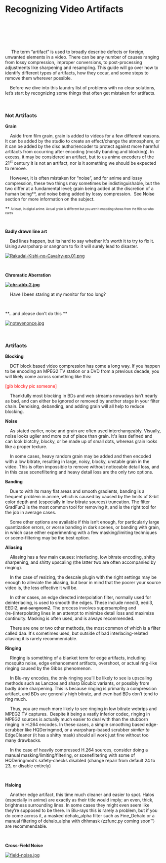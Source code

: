 # Recognizing Video Artifacts

 

 

 

     The term “artifact” is used to broadly describe defects or foreign,
unwanted elements in a video. There can be any number of causes ranging
from lossy compression, improper conversions, to post-processing
adjustments like sharpening and resampling. This guide will go over how
to identify different types of artifacts, how they occur, and some steps
to remove them wherever possible. 

    Before we dive into this laundry list of problems with no clear
solutions, let’s start by recognizing some things that often get
mistaken for artifacts.

 

### Not Artifacts

**Grain**

    Aside from film grain, grain is added to videos for a few different
reasons. It can be added by the studio to create an effect/change the
atmosphere, or it can be added by the disc author/encoder to protect
against more harmful artifacts from occurring after encoding (mostly
banding and blocking). In excess, it may be considered an artifact, but
to us anime encoders of the 21<sup>st</sup> century it is not an
artifact, nor is it something we should be expected to remove.

    However, it is often mistaken for “noise”, and for anime and lossy
compression, these two things may sometimes be indistinguishable, but
the two differ at a fundamental level; grain being added at the
discretion of a human being\*\*, and noise being added by lossy
compression.  See Noise section for more information on the subject.

\*\* <sub><sup>At least, in digital anime. Actual grain is different but
you aren't encoding shows from the 90s so who cares</sup></sub>

 

**Badly drawn line art**

    Bad lines happen, but its hard to say whether it's worth it to try
to fix it. Using awarpsharp or sangnom to fix it will surely lead to
disaster.

[![Rakudai-Kishi-no-Cavalry-ep.01.png](images/3cnvimage100.png)](http://34.234.192.3/uploads/images/gallery/2017-08-Aug/%5Banti-raws%5DRakudai-Kishi-no-Cavalry-ep.01%5BBDRemux%5D.mkv_snapshot_00.46_%5B2017.08.30_09.48.39%5D.png)

 

**Chromatic
Aberration**

**[![chr-abb-2.jpg](images/3cnvimage101.png)](http://34.234.192.3/uploads/images/gallery/2017-08-Aug/chr-abb-2.jpg)**

    Have I been staring at my monitor for too long?

 

**...and please don't do
this
**

[![notevenonce.jpg](images/3cnvimage102.png)](http://34.234.192.3/uploads/images/gallery/2017-08-Aug/notevenonce.jpg)

 

### Artifacts

**Blocking**

    DCT block based video compression has come a long way. If you happen
to be encoding an MPEG2 TV station or a DVD from a previous decade, you
will likely come across something like this:

<span style="color: #ff0000;">\[gib blocky pic someone\]</span>

    Thankfully most blocking in BDs and web streams nowadays isn’t
nearly as bad, and can either be ignored or removed by another stage in
your filter chain. Denoising, debanding, and adding grain will all help
to reduce blocking.

**Noise**

    As stated earlier, noise and grain are often used interchangeably.
Visually, noise looks uglier and more out of place than grain. It's less
defined and can look blotchy, blocky, or be made up of small dots,
whereas grain looks like a proper texture.

    In some cases, heavy random grain may be added and then encoded with
a low bitrate, resulting in large, noisy, blocky, unstable grain in the
video. This is often impossible to remove without noticeable detail
loss, and in this case scenefiltering and heavy detail loss are the only
two options.

**Banding**

    Due to with its many flat areas and smooth gradients, banding is a
frequent problem in anime, which is caused by caused by the limits of
8-bit color depth and (especially in low bitrate sources) truncation.
The filter GradFun3 is the most common tool for removing it, and is the
right tool for the job in average cases.

    Some other options are available if this isn’t enough, for
particularly large quantization errors, or worse banding in dark scenes,
or banding with grain, in which case either experimenting with a few
masking/limiting techniques or scene-filtering may be the best option.

**Aliasing**

    Aliasing has a few main causes: interlacing, low bitrate encoding,
shitty sharpening, and shitty upscaling (the latter two are often
accompanied by ringing).

    In the case of resizing, the descale plugin with the right settings
may be enough to alleviate the aliasing, but bear in mind that the
poorer your source video is, the less effective it will be.

    In other cases, an edge directed interpolation filter, normally used
for deinterlacing, is used to smooth the edges. These include nnedi3,
eedi3, EEDI2, <span style="text-decoration: line-through;">and
sangnom2</span>. The process involves supersampling and
(re-)interpolating lines in an attempt to minimize detail loss and
maximize continuity. Masking is often used, and is always recommended.

    There are one or two other methods, the most common of which is a
filter called daa. It's sometimes used, but outside of bad
interlacing-related aliasing it is rarely recommendable.

**Ringing**

    Ringing is something of a blanket term for edge artifacts, including
mosquito noise, edge enhancement artifacts, overshoot, or actual
ring-like ringing caused by the Gibbs phenomenon.

    In Blu-ray encodes, the only ringing you’ll be likely to see is
upscaling methods such as Lanczos and sharp Bicubic variants, or
possibly from badly done sharpening. This is because ringing is
primarily a compression artifact, and BDs are generally high bitrate,
and even bad BDs don’t tend to ring much.

    Thus, you are much more likely to see ringing in low bitrate webrips
and MPEG2 TV captures.  Despite it being a vastly inferior codec,
ringing in MPEG2 sources is actually much easier to deal with than the
stubborn ringing in H.264 encodes. In these cases, a simple smoothing
based edge-scrubber like HQDeringmod, or a warpsharp-based scrubber
*similar to* EdgeCleaner (it has a shitty mask) should all work just
fine without too many drawbacks.

    In the case of heavily compressed H.264 sources, consider doing a
manual masking/limiting/filtering, or scenefiltering with some of
HQDeringmod’s safety-checks disabled (change repair from default 24 to
23, or disable entirely)

 

**Haloing**

    Another edge artifact, this time much cleaner and easier to spot.
Halos (especially in anime) are exactly as their title would imply; an
even, thick, brightness surrounding lines. In some cases they might even
seem like they’re supposed to be there. In Blu-rays this is rarely a
problem, but if you do come across it, a masked dehalo\_alpha filter
such as Fine\_Dehalo or a manual filtering of dehalo\_alpha with dhhmask
(zzfunc.py coming soon<span class="st">™</span>) are recommendable.

 

**Cross-Field
Noise**

[![field-noise.jpg](images/3cnvimage103.png)](https://diff.pics/84URvW5IYSdO/1)
